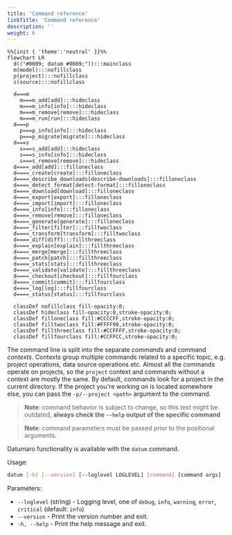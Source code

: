```yaml
---
title: 'Command reference'
linkTitle: 'Command reference'
description: ''
weight: 6
---
```


<div class="text-center large-scheme-two">

```mermaid
%%{init { 'theme':'neutral' }}%%
flowchart LR
  d(("#0009; datum #0009;")):::mainclass
  m(model):::nofillclass
  p(project):::nofillclass
  s(source):::nofillclass

  d===m
    m===m_add[add]:::hideclass
    m===m_info[info]:::hideclass
    m===m_remove[remove]:::hideclass
    m===m_run[run]:::hideclass
  d===p
    p===p_info[info]:::hideclass
    p===p_migrate[migrate]:::hideclass
  d===s
    s===s_add[add]:::hideclass
    s===s_info[info]:::hideclass
    s===s_remove[remove]:::hideclass
  d====_add[add]:::filloneclass
  d====_create[create]:::filloneclass
  d====_describe_downloads[describe-downloads]:::filloneclass
  d====_detect_format[detect-format]:::filloneclass
  d====_download[download]:::filloneclass
  d====_export[export]:::filloneclass
  d====_import[import]:::filloneclass
  d====_info[info]:::filloneclass
  d====_remove[remove]:::filloneclass
  d====_generate[generate]:::filloneclass
  d====_filter[filter]:::filltwoclass
  d====_transform[transform]:::filltwoclass
  d====_diff[diff]:::fillthreeclass
  d====_explain[explain]:::fillthreeclass
  d====_merge[merge]:::fillthreeclass
  d====_patch[patch]:::fillthreeclass
  d====_stats[stats]:::fillthreeclass
  d====_validate[validate]:::fillthreeclass
  d====_checkout[checkout]:::fillfourclass
  d====_commit[commit]:::fillfourclass
  d====_log[log]:::fillfourclass
  d====_status[status]:::fillfourclass

  classDef nofillclass fill-opacity:0;
  classDef hideclass fill-opacity:0,stroke-opacity:0;
  classDef filloneclass fill:#CCCCFF,stroke-opacity:0;
  classDef filltwoclass fill:#FFFF99,stroke-opacity:0;
  classDef fillthreeclass fill:#CCFFFF,stroke-opacity:0;
  classDef fillfourclass fill:#CCFFCC,stroke-opacity:0;
```

</div>

The command line is split into the separate _commands_ and command _contexts_.
Contexts group multiple commands related to a specific topic, e.g.
project operations, data source operations etc. Almost all the commands
operate on projects, so the `project` context and commands without a context
are mostly the same. By default, commands look for a project in the current
directory. If the project you're working on is located somewhere else, you
can pass the `-p/--project <path>` argument to the command.

> **Note**: command behavior is subject to change, so this text might be
  outdated,
> **always check the `--help` output of the specific command**
<!-- markdownlint-disable-line MD028 -->
> **Note**: command parameters must be passed prior to the positional arguments.

Datumaro functionality is available with the `datum` command.

Usage:
``` bash
datum [-h] [--version] [--loglevel LOGLEVEL] [command] [command args]
```

Parameters:
- `--loglevel` (string) - Logging level, one of
  `debug`, `info`, `warning`, `error`, `critical` (default: `info`)
- `--version` - Print the version number and exit.
- `-h, --help` - Print the help message and exit.
